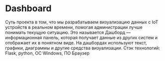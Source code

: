 # Dashboard
Суть проекта в том, что мы разрабатываем визуализацию данных с IoT устройств в реальном времени, помогая администрации лучше понимать текущую ситуацию. Это называется Дашборд — информационная панель, которая получает данные из других систем и отображает их в понятном виде. На дашбордах используют текст, графики, диаграммы и другие средства визуализации.
Стэк технологий: Flask, python, OC Windows, ПО Браузер
